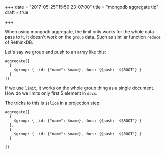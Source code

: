 +++
date = "2017-05-25T15:50:23-07:00"
title = "mongodb aggregate tip"
draft = true

+++

When using mongodb aggregate, the limit only works for the whole data
pass to it, It doesn't work on the `group` data. Such as similar
function `reduce` of RethinkDB.

Let's say we group and push to an array like this:

```
aggregate([
  {
    $group: { _id: {"name": $name}, docs: {$push: '$$ROOT'} }
  }
])
```

If we use `limit`, it works on the whole group thing as a single
document. How do we limits only first 5 element in `docs`.

The tricks to this is `$slice` in a projection step:

```
aggregate([
  {
    $group: { _id: {"name": $name}, docs: {$push: '$$ROOT'} }
  },
  {
    $group: { _id: {"name": $name}, docs: {$push: '$$ROOT'} }
  }

])
```


```

